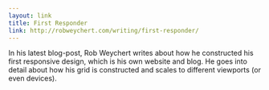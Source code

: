 ```yaml
--- 
layout: link
title: First Responder
link: http://robweychert.com/writing/first-responder/
---
```


In his latest blog-post, Rob Weychert writes about how he constructed
his first responsive design, which is his own website and blog. He goes
into detail about how his grid is constructed and scales to different
viewports (or even devices).
